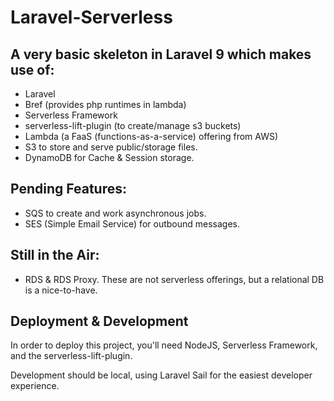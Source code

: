 # Laravel-Serverless

## A very basic skeleton in Laravel 9 which makes use of:

* Laravel
* Bref (provides php runtimes in lambda)
* Serverless Framework
* serverless-lift-plugin (to create/manage s3 buckets)
* Lambda (a FaaS (functions-as-a-service) offering from AWS)
* S3 to store and serve public/storage files.
* DynamoDB for Cache & Session storage.

## Pending Features: 

* SQS to create and work asynchronous jobs.
* SES (Simple Email Service) for outbound messages.

## Still in the Air:

* RDS & RDS Proxy. These are not serverless offerings, but a relational DB is a nice-to-have. 

## Deployment & Development

In order to deploy this project, you'll need NodeJS, Serverless Framework, and the serverless-lift-plugin.

Development should be local, using Laravel Sail for the easiest developer experience. 
